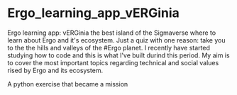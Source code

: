 # Ergo_learning_app_vERGinia

Ergo learning app: vERGinia the best island of the Sigmaverse where to learn about Ergo and it's ecosystem. Just a quiz with one reason: take you to the the hills and valleys of the #Ergo planet.
I recently have started studying how to code and this is what I've built durind this period. My aim is to cover the most important topics regarding technical and social values rised by Ergo and its ecosystem.

A python exercise that became a mission
